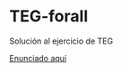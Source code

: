 # TEG-forall
Solución al ejercicio de TEG

[Enunciado aquí](https://docs.google.com/document/d/1gjDTGOij35XH37iPQ1rRxPieSFz3s2X7vV9q7DBcwNY/edit)